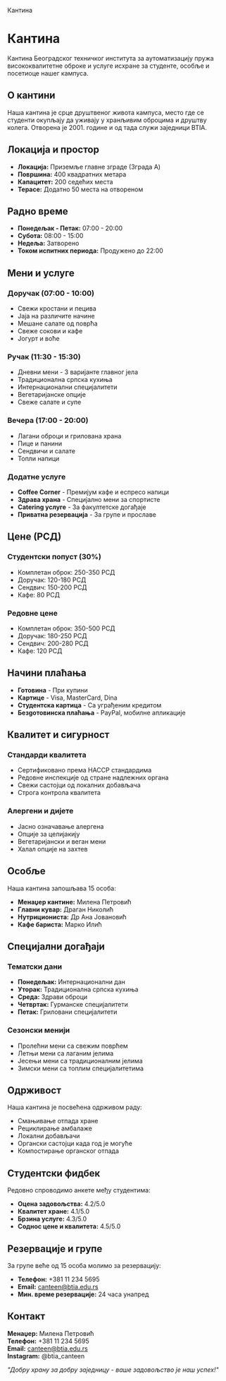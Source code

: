 Кантина

# Кантина

Кантина Београдског техничког института за аутоматизацију пружа висококвалитетне оброке и услуге исхране за студенте, особље и посетиоце нашег кампуса.

## О кантини

Наша кантина је срце друштвеног живота кампуса, место где се студенти окупљају да уживају у хранљивим оброцима и друштву колега. Отворена је 2001. године и од тада служи заједници BTIA.

## Локација и простор

- **Локација:** Приземље главне зграде (Зграда A)
- **Површина:** 400 квадратних метара
- **Капацитет:** 200 седећих места
- **Терасе:** Додатно 50 места на отвореном

## Радно време

- **Понедељак - Петак:** 07:00 - 20:00
- **Субота:** 08:00 - 15:00  
- **Недеља:** Затворено
- **Током испитних периода:** Продужено до 22:00

## Мени и услуге

### Доручак (07:00 - 10:00)
- Свежи кростани и пецива
- Јаја на различите начине
- Мешанe салате од поврћа
- Свеже сокови и кафе
- Јогурт и воће

### Ручак (11:30 - 15:30)
- Дневни мени - 3 варијанте главног јела
- Традиционална српска кухиња
- Интернационални специјалитети
- Вегетаријанске опције
- Свеже салате и супе

### Вечера (17:00 - 20:00)
- Лагани оброци и грилована храна
- Пице и панини
- Сендвичи и салате
- Топли напици

### Додатне услуге
- **Coffee Corner** - Премијум кафе и еспресо напици
- **Здрава храна** - Специјално мени за спортисте
- **Catering услуге** - За факултетске догађаје
- **Приватна резервација** - За групе и прославе

## Цене (РСД)

### Студентски попуст (30%)
- Комплетан оброк: 250-350 РСД
- Доручак: 120-180 РСД
- Сендвич: 150-200 РСД
- Кафе: 80 РСД

### Редовне цене
- Комплетан оброк: 350-500 РСД
- Доручак: 180-250 РСД
- Сендвич: 200-280 РСД
- Кафе: 120 РСД

## Начини плаћања

- **Готовина** - При купини
- **Картице** - Visa, MasterCard, Dina
- **Студентска картица** - Са уграђеним кредитом
- **Безgотовинска плаћања** - PayPal, мобилне апликације

## Квалитет и сигурност

### Стандарди квалитета
- Сертификовано према HACCP стандардима
- Редовнe инспекције од стране надлежних органа
- Свежи састојци од локалних добављача
- Строга контрола квалитета

### Алергени и дијете
- Јасно означавање алергена
- Опције за целијакију
- Вегетаријански и веган мени
- Халал опције на захтев

## Особље

Наша кантина запошљава 15 особа:
- **Менаџер кантине:** Миленa Петровић
- **Главни кувар:** Драган Николић
- **Нутрициониста:** Др Ана Јовановић
- **Кафе бариста:** Марко Илић

## Специјални догађаји

### Тематски дани
- **Понедељак:** Интернационални дан
- **Уторак:** Традиционална српска кухиња
- **Среда:** Здрави оброци
- **Четвртак:** Гурманске специјалитети
- **Петак:** Гриловани специјалитети

### Сезонски менији
- Пролећни мени са свежим поврћем
- Летњи мени са лаганим јелима
- Јесењи мени са традиционалним јелима
- Зимски мени са топлим специјалитетима

## Одрживост

Наша кантина је посвећена одрживом раду:
- Смањивање отпада хране
- Рециклирање амбалаже
- Локални добављачи
- Органски састојци када год је могуће
- Компостирање органског отпада

## Студентски фидбек

Редовно спроводимо анкете међу студентима:
- **Оцена задовољства:** 4.2/5.0
- **Квалитет хране:** 4.1/5.0  
- **Брзина услуге:** 4.3/5.0
- **Соднос цене и квалитета:** 4.5/5.0

## Резервације и групе

За групе веће од 15 особа молимо за резервацију:
- **Телефон:** +381 11 234 5695
- **Email:** canteen@btia.edu.rs
- **Мин. време резервације:** 24 часа унапред

## Контакт

**Менаџер:** Милена Петровић  
**Телефон:** +381 11 234 5695  
**Email:** canteen@btia.edu.rs  
**Instagram:** @btia_canteen

*"Добру храну за добру заједницу - ваше задовољство је наш успех!"*
